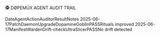 🕵️ DØPEMÜX AGENT AUDIT TRAIL

DateAgentActionAuditorResultNotes
2025-06-17PatchDaemonUpgradeDopamineGoblinPASSRituals improved
2025-06-17ManifestWardenDrift-checkUltraSlicerPASSNo drift detected
